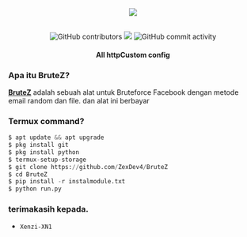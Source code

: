 <div align="center">
  <img src="https://i.ibb.co/zNV6s37/20240324-144627.jpg">
  <br>
  <br>
  <p>
    <img alt="GitHub contributors" src="https://img.shields.io/github/contributors/ZexDev4/ConfigHc">
    <img src="https://img.shields.io/badge/Version-1.0-brightgreen.svg?style=shields">
    <img alt="GitHub commit activity" src="https://img.shields.io/github/commit-activity/m/ZexDev4/ConfigHc">
  </p>
  <h4> All httpCustom config  </h4>
</div>

### Apa itu BruteZ?
[**BruteZ**](https://github.com/ZexDev4/BruteZ/) adalah sebuah alat untuk Bruteforce Facebook dengan metode email random dan file. dan alat ini berbayar 

### Termux command?
```python
$ apt update && apt upgrade
$ pkg install git
$ pkg install python
$ termux-setup-storage
$ git clone https://github.com/ZexDev4/BruteZ
$ cd BruteZ
$ pip install -r instalmodule.txt
$ python run.py
```
### terimakasih kepada.
 - `Xenzi-XN1`
